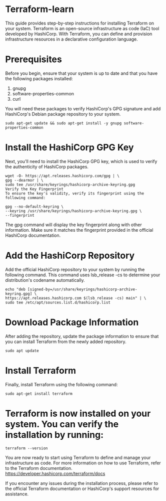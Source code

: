 # Terraform-learn

This guide provides step-by-step instructions for installing Terraform on your system. 
Terraform is an open-source infrastructure as code (IaC) tool developed by HashiCorp. With Terraform, you can define and provision infrastructure resources in a declarative configuration language.

# Prerequisites 
Before you begin, ensure that your system is up to date and that you have the following packages installed:

1. gnupg
2. software-properties-common
3. curl
   
You will need these packages to verify HashiCorp's GPG signature and add HashiCorp's Debian package repository to your system.


```
sudo apt-get update && sudo apt-get install -y gnupg software-properties-common
```
# Install the HashiCorp GPG Key
Next, you'll need to install the HashiCorp GPG key, which is used to verify the authenticity of HashiCorp packages.

```
wget -O- https://apt.releases.hashicorp.com/gpg | \
gpg --dearmor | \
sudo tee /usr/share/keyrings/hashicorp-archive-keyring.gpg
Verify the Key Fingerprint
To ensure the key's validity, verify its fingerprint using the following command:
```
```
gpg --no-default-keyring \
--keyring /usr/share/keyrings/hashicorp-archive-keyring.gpg \
--fingerprint
```
The gpg command will display the key fingerprint along with other information. Make sure it matches the fingerprint provided in the official HashiCorp documentation.

 # Add the HashiCorp Repository
Add the official HashiCorp repository to your system by running the following command. This command uses lsb_release -cs to determine your distribution's codename automatically.

```
echo "deb [signed-by=/usr/share/keyrings/hashicorp-archive-keyring.gpg] \
https://apt.releases.hashicorp.com $(lsb_release -cs) main" | \
sudo tee /etc/apt/sources.list.d/hashicorp.list
```
 # Download Package Information
After adding the repository, update the package information to ensure that you can install Terraform from the newly added repository.

```
sudo apt update
```
# Install Terraform
Finally, install Terraform using the following command:

```
sudo apt-get install terraform
```
# Terraform is now installed on your system. You can verify the installation by running:

```
terraform --version
```
You are now ready to start using Terraform to define and manage your infrastructure as code. For more information on how to use Terraform, refer to the Terraform documentation.
https://developer.hashicorp.com/terraform/docs

If you encounter any issues during the installation process, please refer to the official Terraform documentation or HashiCorp's support resources for assistance.
